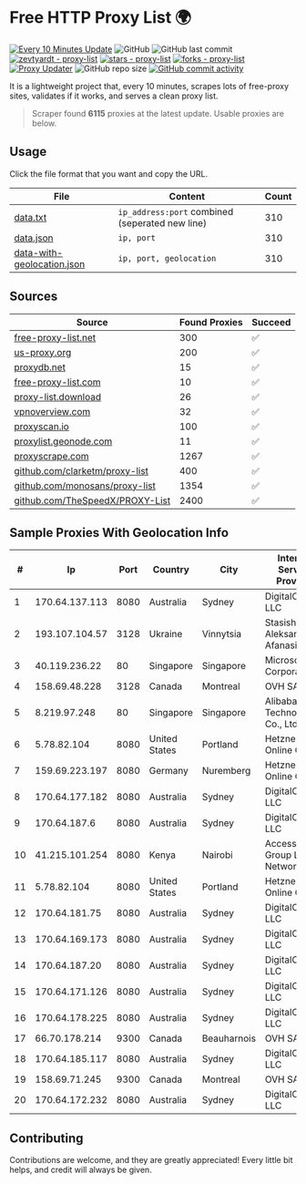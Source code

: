 
# Free HTTP Proxy List 🌍

[![Every 10 Minutes Update](https://github.com/mertguvencli/http-proxy-list/actions/workflows/main.yml/badge.svg?branch=main)](https://github.com/mertguvencli/http-proxy-list/actions/workflows/main.yml)
![GitHub](https://img.shields.io/github/license/mertguvencli/http-proxy-list)
![GitHub last commit](https://img.shields.io/github/last-commit/mertguvencli/http-proxy-list)
[![zevtyardt - proxy-list](https://img.shields.io/static/v1?label=zevtyardt&message=proxy-list&color=blue&logo=github)](https://github.com/zevtyardt/proxy-list "Go to GitHub repo")
[![stars - proxy-list](https://img.shields.io/github/stars/zevtyardt/proxy-list?style=social)](https://github.com/zevtyardt/proxy-list)
[![forks - proxy-list](https://img.shields.io/github/forks/zevtyardt/proxy-list?style=social)](https://github.com/zevtyardt/proxy-list)
[![Proxy Updater](https://github.com/zevtyardt/proxy-list/workflows/Proxy%20Updater/badge.svg)](https://github.com/zevtyardt/proxy-list/actions?query=workflow:"Proxy+Updater")
![GitHub repo size](https://img.shields.io/github/repo-size/zevtyardt/proxy-list)
[![GitHub commit activity](https://img.shields.io/github/commit-activity/m/zevtyardt/proxy-list?logo=commits)](https://github.com/zevtyardt/proxy-list/commits/main)

It is a lightweight project that, every 10 minutes, scrapes lots of free-proxy sites, validates if it works, and serves a clean proxy list.

> Scraper found **6115** proxies at the latest update. Usable proxies are below.

## Usage

Click the file format that you want and copy the URL.

|File|Content|Count|
|----|-------|-----|
|[data.txt](https://raw.githubusercontent.com/mertguvencli/http-proxy-list/main/proxy-list/data.txt)|`ip_address:port` combined (seperated new line)|310|
|[data.json](https://raw.githubusercontent.com/mertguvencli/http-proxy-list/main/proxy-list/data.json)|`ip, port`|310|
|[data-with-geolocation.json](https://raw.githubusercontent.com/mertguvencli/http-proxy-list/main/proxy-list/data-with-geolocation.json)|`ip, port, geolocation`|310|

## Sources

|Source|Found Proxies|Succeed|
|------|-------------|-------|
|[free-proxy-list.net](https://free-proxy-list.net)|300|✅|
|[us-proxy.org](https://www.us-proxy.org)|200|✅|
|[proxydb.net](http://proxydb.net)|15|✅|
|[free-proxy-list.com](https://free-proxy-list.com/?page=&port=&type%5B%5D=http&type%5B%5D=https&up_time=0&search=Search)|10|✅|
|[proxy-list.download](https://www.proxy-list.download/HTTP)|26|✅|
|[vpnoverview.com](https://vpnoverview.com/privacy/anonymous-browsing/free-proxy-servers)|32|✅|
|[proxyscan.io](https://www.proxyscan.io)|100|✅|
|[proxylist.geonode.com](https://proxylist.geonode.com/api/proxy-list?limit=300&page=1&sort_by=lastChecked&sort_type=desc&protocols=http,https)|11|✅|
|[proxyscrape.com](https://api.proxyscrape.com/v2/?request=displayproxies&protocol=http&timeout=10000&country=all&ssl=all&anonymity=all)|1267|✅|
|[github.com/clarketm/proxy-list](https://raw.githubusercontent.com/clarketm/proxy-list/master/proxy-list-raw.txt)|400|✅|
|[github.com/monosans/proxy-list](https://raw.githubusercontent.com/monosans/proxy-list/main/proxies/http.txt)|1354|✅|
|[github.com/TheSpeedX/PROXY-List](https://raw.githubusercontent.com/TheSpeedX/PROXY-List/master/http.txt)|2400|✅|


## Sample Proxies With Geolocation Info

|#|Ip|Port|Country|City|Internet Service Provider|
|-|--|----|-------|----|-------------------------|
|1|170.64.137.113|8080|Australia|Sydney|DigitalOcean, LLC|
|2|193.107.104.57|3128|Ukraine|Vinnytsia|Stasishen Aleksandr Afanasiyovich|
|3|40.119.236.22|80|Singapore|Singapore|Microsoft Corporation|
|4|158.69.48.228|3128|Canada|Montreal|OVH SAS|
|5|8.219.97.248|80|Singapore|Singapore|Alibaba (US) Technology Co., Ltd.|
|6|5.78.82.104|8080|United States|Portland|Hetzner Online GmbH|
|7|159.69.223.197|8080|Germany|Nuremberg|Hetzner Online GmbH|
|8|170.64.177.182|8080|Australia|Sydney|DigitalOcean, LLC|
|9|170.64.187.6|8080|Australia|Sydney|DigitalOcean, LLC|
|10|41.215.101.254|8080|Kenya|Nairobi|Accesskenya Group LTD Network|
|11|5.78.82.104|8080|United States|Portland|Hetzner Online GmbH|
|12|170.64.181.75|8080|Australia|Sydney|DigitalOcean, LLC|
|13|170.64.169.173|8080|Australia|Sydney|DigitalOcean, LLC|
|14|170.64.187.20|8080|Australia|Sydney|DigitalOcean, LLC|
|15|170.64.171.126|8080|Australia|Sydney|DigitalOcean, LLC|
|16|170.64.178.225|8080|Australia|Sydney|DigitalOcean, LLC|
|17|66.70.178.214|9300|Canada|Beauharnois|OVH SAS|
|18|170.64.185.117|8080|Australia|Sydney|DigitalOcean, LLC|
|19|158.69.71.245|9300|Canada|Montreal|OVH SAS|
|20|170.64.172.232|8080|Australia|Sydney|DigitalOcean, LLC|



## Contributing

Contributions are welcome, and they are greatly appreciated! Every
little bit helps, and credit will always be given.

